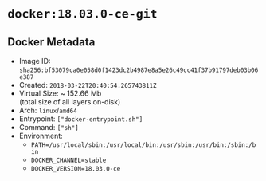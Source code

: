 # `docker:18.03.0-ce-git`

## Docker Metadata

- Image ID: `sha256:bf53079ca0e058d0f1423dc2b4987e8a5e26c49cc41f37b91797deb03b06e387`
- Created: `2018-03-22T20:40:54.265743811Z`
- Virtual Size: ~ 152.66 Mb  
  (total size of all layers on-disk)
- Arch: `linux`/`amd64`
- Entrypoint: `["docker-entrypoint.sh"]`
- Command: `["sh"]`
- Environment:
  - `PATH=/usr/local/sbin:/usr/local/bin:/usr/sbin:/usr/bin:/sbin:/bin`
  - `DOCKER_CHANNEL=stable`
  - `DOCKER_VERSION=18.03.0-ce`
